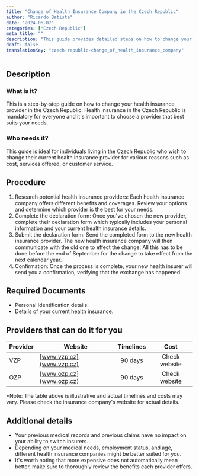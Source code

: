 ```yaml
---
title: "Change of Health Insurance Company in the Czech Republic"
author: "Ricardo Batista"
date: "2024-06-07"
categories: ["Czech Republic"]
meta_title: ""
description: "This guide provides detailed steps on how to change your health insurance provider in the Czech Republic"
draft: false
translationKey: "czech-republic-change_of_health_insurance_company"
---
```


## Description
### What is it?
This is a step-by-step guide on how to change your health insurance provider in the Czech Republic. Health insurance in the Czech Republic is mandatory for everyone and it's important to choose a provider that best suits your needs.
### Who needs it?
This guide is ideal for individuals living in the Czech Republic who wish to change their current health insurance provider for various reasons such as cost, services offered, or customer service.

## Procedure
1. Research potential health insurance providers: Each health insurance company offers different benefits and coverages. Review your options and determine which provider is the best for your needs.
2. Complete the declaration form: Once you've chosen the new provider, complete their declaration form which typically includes your personal information and your current health insurance details.
3. Submit the declaration form: Send the completed form to the new health insurance provider. The new health insurance company will then communicate with the old one to effect the change. All this has to be done before the end of September for the change to take effect from the next calendar year.
4. Confirmation: Once the process is complete, your new health insurer will send you a confirmation, verifying that the exchange has happened.

## Required Documents
- Personal Identification details.
- Details of your current health insurance.

## Providers that can do it for you

| Provider        |     Website     |     Timelines    |       Cost      |
| --------------- | --------------- |  :-------------: | :-------------: |
| VZP            |  [www.vzp.cz](www.vzp.cz)     |      90 days      |        Check website        |
| OZP           |  [www.ozp.cz](www.ozp.cz)      |      90 days      |        Check website        |

*Note: The table above is illustrative and actual timelines and costs may vary. Please check the insurance company's website for actual details.

## Additional details

- Your previous medical records and previous claims have no impact on your ability to switch insurers.
- Depending on your medical needs, employment status, and age, different health insurance companies might be better suited for you.
- It's worth noting that more expensive does not automatically mean better, make sure to thoroughly review the benefits each provider offers.